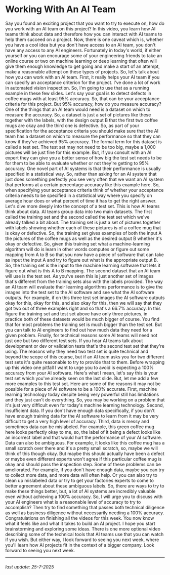 # Working With An AI Team

Say you found an exciting project that you want to
try to execute on, how do you work with an
AI team on this project? In this video, you learn how AI teams think about
data and therefore how you can interact
with AI teams to help them succeed on a project. Now, there is
one caveat which is, whether you have a cool idea but you don't have access
to an AI team, you don't have any access
to any AI engineers. Fortunately in today's world, if either yourself
or you can encourage some of your engineering friends to take an online course or two on machine learning or
deep learning that often will give them enough knowledge to get going and make a start
of an attempt, make a reasonable attempt
on these types of projects. So, let's talk about how you
can work with an AI team. First, it really helps
your AI team if you can specify an acceptance criterion
for the project. I've done a lot of work in
automated vision inspection. So, I'm going to use that as a running example in
these few slides. Let's say your goal is
to detect defects in coffee mugs with
at least 95% accuracy. So, that can be your acceptance criteria
for this project. But 95% accuracy, how do
you measure accuracy? One of the things that an
AI team would need is a dataset on which to
measure the accuracy. So, a dataset is just a set of pictures like these
together with the labels, with the design output B that the first two coffee
mugs are okay and the third one is defective. So, as part of
your specification for the acceptance criteria
you should make sure that the AI team has a dataset
on which to measure the performance so
that they can know if they've achieved 95% accuracy. The formal term for this dataset
is called a test set. The test set may not
need to be too big, maybe a 1,000 pictures will be just fine
for this example. But, if you consult with an AI expert they can give
you a better sense of how big the test set needs to be
for them to be able to evaluate whether or not they're
getting to 95% accuracy. One novel part of
AI systems is that their performance is usually specified in a statistical way. So, rather than asking for an AI system that just does
something perfectly you see very often that we
want an AI system that performs at a certain
percentage accuracy like this example here. So, when specifying
your acceptance criteria think of whether
your acceptance criteria needs to be specified in a statistical way
where you specify on average hour does or what percent of time it has
to get the right answer. Let's dive more deeply into
the concept of a test set. This is how AI teams
think about data. AI teams group data
into two main datasets. The first called
the training set and the second called the test set which we've already
talked a bit about. The training set is just a set of pictures together
with labels showing whether each of
these pictures is of a coffee mug that is
okay or defective. So, the training
set gives examples of both the input
A the pictures of the coffee mugs as
well as the desired output B whether it's
okay or defective. So, given this training set what a machine-learning algorithm will do is learn in other words computes or figure out some mapping from A to B so
that you now have a piece of software that can take
as input the input A and try to figure out what
is the appropriate output B. So, the training set is the
input to the machine learning software that lets it figure out what is this A to B mapping. The second dataset that an AI team will use
is the test set. As you've seen this is just
another set of images that's different from the training sets also with the labels provided. The way an AI team will evaluate their learning algorithms
performance is to give the images into the test set to the AI software and see what
the AI software outputs. For example, if on
this three test set images the AI software
outputs okay for this, okay for this, and
also okay for this, then we will say
that they got two out of three examples right and so that's a 66.7% accuracy. In this figure
the training set and test set above have
only three pictures, in practice both of these datasets would be
much bigger of course. You find that for
most problems the training set is much bigger than the test set. But you can talk to
AI engineers to find out how much data they need
for a given problem. Finally, for technical reasons some AI teams will need not just one but
two different test sets. If you hear AI teams talk about development or dev
or validation tests that's the second test
set that they're using. The reasons why they
need two test set is quite technical and beyond
the scope of this course, but if an AI team asks you for two different test
sets it's quite reasonable to try to
provide that to them. Before wrapping up
this video one pitfall I want to urge you to avoid is expecting a 100% accuracy
from your AI software. Here's what I mean,
let's say this is your test set which you've already seen on the last slide. But, let me add a few more
examples to this test set. Here are some of the reasons
it may not be possible for a piece of AI software
to be a 100% accurate. First, machine
learning technology today despite being very powerful still has limitations and they just can't
do everything. So, you may be working on
a problem that it's just very difficult even for today's
machine learning technology. Second, insufficient data. If you don't have enough data specifically, if you don't
have enough training data for the AI software to learn
from it may be very difficult to get
a very high level of accuracy. Third, data is messy and sometimes data can be mislabeled. For example, this
green coffee mug here looks perfectly okay to me, so, the label of it being
a defect looks like an incorrect label and that would hurt the performance
of your AI software. Data can also be ambiguous. For example, it looks
like this coffee mug has a small scratch over there and it's
a pretty small scratch, so, maybe we will think
of this though okay. But maybe this should actually have been a defect or maybe even different experts
won't agree if this particular coffee mug is okay and should pass
the inspection step. Some of these problems
can be ameliorated. For example, if you don't
have enough data, maybe you can try to collect more data, and more data will often help. Or you can also try to clean
up mislabeled data or try to get your factories
experts to come to better agreement about
these ambiguous labels. So, there are ways to try to make these things better, but, a lot of AI systems
are incredibly valuable even without
achieving a 100% accuracy. So, I will urge you to discuss
with your AI engineers what is a reasonable level of accuracy to try to accomplish? Then try to find
something that passes both technical diligence as well as business diligence without necessarily needing
a 100% accuracy. Congratulations on finishing
all the videos for this week. You now know what it
feels like and what it takes to build an AI project. I hope you start brainstorming and exploring some ideas. There is one more optional video
describing some of the technical tools that AI teams use that you can
watch if you wish. But either way, I look forward
to seeing you next week, where you'll learn
how AI projects fit in the context
of a bigger company. Look forward to
seeing you next week.

---

###### last update: 25-7-2025